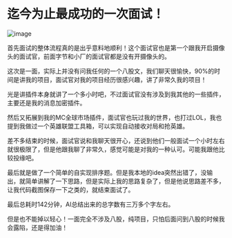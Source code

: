 # 迄今为止最成功的一次面试！

![image](https://article.biliimg.com/bfs/new_dyn/a9b5f0ed736fcbfa41c85db29a12cdb739684091.png)

首先面试的整体流程真的是出乎意料地顺利！这个面试官也是第一个跟我开启摄像头的面试官，前面字节和小厂的面试官都是没有开摄像头的。

这次是一面，实际上并没有问我任何的一个八股文，我们聊天很愉快，90%的时间是讲我的项目，面试官对我的项目经历很感兴趣，讲了非常久我的项目！

光是讲插件本身就讲了一个多小时吧，不过面试官没有涉及到我其他的一些插件，主要还是我的消息加密插件。

然后又拓展到我的MC全球市场插件，面试官也玩过我的世界，也打过LOL，我也提到我做过一个英雄联盟工具箱，可以实现自动接收对局和抢英雄。

差不多结束的时候，面试官说和我聊天很开心，还说到他们一般面试一个小时左右就很极限了，但是他跟我聊了非常久，感觉可能是对我的一种认可。可能我跟他比较投缘吧。

最后就是做了一个简单的自实现排序题。但是我本地的idea突然出错了，没输出，就简单讲解了一下思路，但是实际上我的思路复杂了，但是他说思路差不多，让我代码截图保存一下之类的，就结束面试了。

最后总耗时142分钟，AI总结出来的总字数有三万多个字左右。

但是也不能掉以轻心！一面完全不涉及八股，纯项目，只怕后面问到八股的时候我会露陷，还是得加油！

